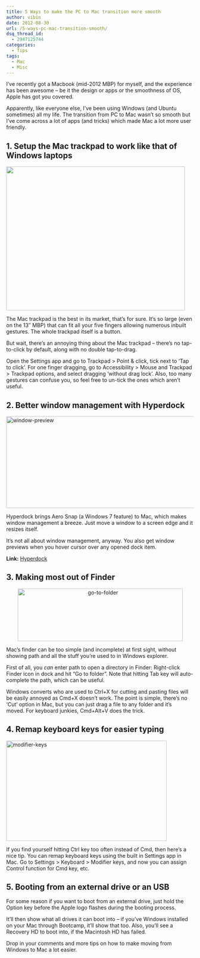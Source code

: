 ```yaml
---
title: 5 Ways to make the PC to Mac transition more smooth
author: vibin
date: 2012-08-30
url: /5-ways-pc-mac-transition-smooth/
dsq_thread_id:
  - 2947125744
categories:
  - Tips
tags:
  - Mac
  - Misc
---
```

I&#8217;ve recently got a Macbook (mid-2012 MBP) for myself, and the experience has been awesome &#8211; be it the design or apps or the smoothness of OS, Apple has got you covered.

Apparently, like everyone else, I&#8217;ve been using Windows (and Ubuntu sometimes) all my life. The transition from PC to Mac wasn&#8217;t so smooth but I&#8217;ve come across a lot of apps (and tricks) which made Mac a lot more user friendly.

## 1. Setup the Mac trackpad to work like that of Windows laptops

[<img class="wp-image-61431" title="Mac trackpad" src="http://cdn.devilsworkshop.org/files/2012/08/Trackpad-2-600x483.png" alt="" width="480" height="386" />][1]

The Mac trackpad is the best in its market, that&#8217;s for sure. It&#8217;s so large (even on the 13&#8243; MBP) that can fit all your five fingers allowing numerous inbuilt gestures. The whole trackpad itself is a button.

But wait, there&#8217;s an annoying thing about the Mac trackpad &#8211; there&#8217;s no tap-to-click by default, along with no double tap-to-drag.

Open the Settings app and go to Trackpad > Point & click, tick next to &#8216;Tap to click&#8217;. For one finger dragging, go to Accessibility > Mouse and Trackpad > Trackpad options, and select dragging &#8216;without drag lock&#8217;. Also, too many gestures can confuse you, so feel free to un-tick the ones which aren&#8217;t useful.

## 2. Better window management with Hyperdock

[<img class="aligncenter size-full wp-image-61409" title="Window Previews" src="http://cdn.devilsworkshop.org/files/2012/08/Windowpreviews.png" alt="window-preview" width="591" height="246" />][2]

Hyperdock brings Aero Snap (a Windows 7 feature) to Mac, which makes window management a breeze. Just move a window to a screen edge and it resizes itself.

It&#8217;s not all about window management, anyway. You also get window previews when you hover cursor over any opened dock item.

**Link:** <a href="http://hyperdock.bahoom.com/" onclick="_gaq.push(['_trackEvent', 'outbound-article', 'http://hyperdock.bahoom.com/', 'Hyperdock']);" >Hyperdock</a>

## 3. Making most out of Finder

<p style="text-align: center;">
  <a href="http://cdn.devilsworkshop.org/files/2012/08/goto.png"><img class="size-full wp-image-61418 aligncenter" title="Go to folder" src="http://cdn.devilsworkshop.org/files/2012/08/goto.png" alt="go-to-folder" width="443" height="141" /></a>
</p>

Mac&#8217;s finder can be too simple (and incomplete) at first sight, without showing path and all the stuff you&#8217;re used to in Windows explorer.

First of all, you *can* enter path to open a directory in Finder: Right-click Finder icon in dock and hit &#8220;Go to folder&#8221;. Note that hitting Tab key will auto-complete the path, which can be useful.

Windows converts who are used to Ctrl+X for cutting and pasting files will be easily annoyed as Cmd+X doesn&#8217;t work. The point is simple, there&#8217;s no &#8216;Cut&#8217; option in Mac, but you can just drag a file to any folder and it&#8217;s moved. For keyboard junkies, Cmd+Alt+V does the trick.

## 4. Remap keyboard keys for easier typing

[<img title="Modifier keys" src="http://cdn.devilsworkshop.org/files/2012/08/modifierkeys-1.png" alt="modifier-keys" width="431" height="269" />][3]

If you find yourself hitting Ctrl key too often instead of Cmd, then here&#8217;s a nice tip. You can remap keyboard keys using the built in Settings app in Mac. Go to Settings > Keyboard > Modifier keys, and now you can assign Control function for Cmd key, etc.

## 5. Booting from an external drive or an USB

For some reason if you want to boot from an external drive, just hold the Option key before the Apple logo flashes during the booting process.

It&#8217;ll then show what all drives it can boot into &#8211; if you&#8217;ve Windows installed on your Mac through Bootcamp, it&#8217;ll show that too. Also, you&#8217;ll see a Recovery HD to boot into, if the Macintosh HD has failed.

Drop in your comments and more tips on how to make moving from Windows to Mac a lot easier.

 [1]: http://cdn.devilsworkshop.org/files/2012/08/Trackpad-2.png
 [2]: http://cdn.devilsworkshop.org/files/2012/08/Windowpreviews.png
 [3]: http://cdn.devilsworkshop.org/files/2012/08/modifierkeys-1.png

